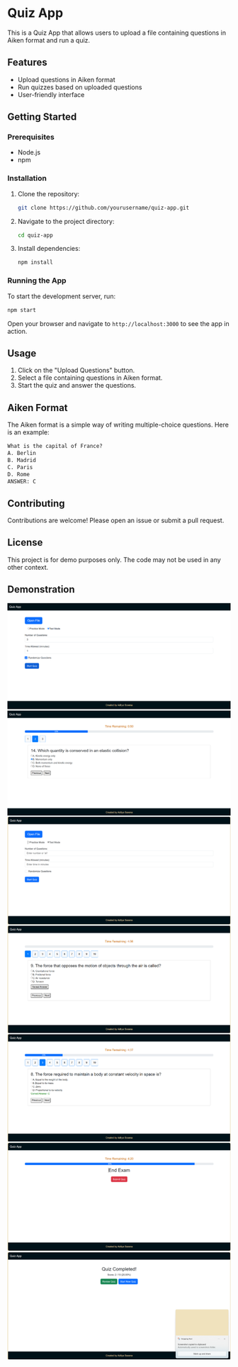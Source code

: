 # Quiz App

This is a Quiz App that allows users to upload a file containing questions in Aiken format and run a quiz.

## Features

- Upload questions in Aiken format
- Run quizzes based on uploaded questions
- User-friendly interface

## Getting Started

### Prerequisites

- Node.js
- npm

### Installation

1. Clone the repository:
    ```sh
    git clone https://github.com/yourusername/quiz-app.git
    ```
2. Navigate to the project directory:
    ```sh
    cd quiz-app
    ```
3. Install dependencies:
    ```sh
    npm install
    ```

### Running the App

To start the development server, run:
```sh
npm start
```
Open your browser and navigate to `http://localhost:3000` to see the app in action.

## Usage

1. Click on the "Upload Questions" button.
2. Select a file containing questions in Aiken format.
3. Start the quiz and answer the questions.

## Aiken Format

The Aiken format is a simple way of writing multiple-choice questions. Here is an example:

```
What is the capital of France?
A. Berlin
B. Madrid
C. Paris
D. Rome
ANSWER: C
```

## Contributing

Contributions are welcome! Please open an issue or submit a pull request.

## License

This project is for demo purposes only. The code may not be used in any other context.

## Demonstration
![Home Page](screenshots/1.png)
![Home Page](screenshots/2.png)
![Home Page](screenshots/3.png)
![Home Page](screenshots/4.png)
![Home Page](screenshots/5.png)
![Home Page](screenshots/6.png)
![Home Page](screenshots/7.png)